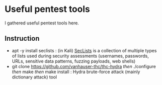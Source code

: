 # Useful pentest tools
I gathered useful pentest tools here.

## Instruction
- apt -y install seclists : (in Kali) [SecLists](https://github.com/danielmiessler/SecLists) is a collection of multiple types of lists used during security assessments (usernames, passwords, URLs, sensitive data patterns, fuzzing payloads, web shells)
-   git clone https://github.com/vanhauser-thc/thc-hydra _then_ ./configure _then_ make _then_ make install : Hydra brute-force attack (mainly dictionary attack) tool
